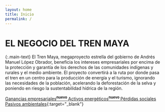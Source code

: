 ```yaml
---
layout: home
title: Inicio
permalink: /
---
```


# EL NEGOCIO DEL TREN MAYA

{:.main-text}
El Tren Maya, megaproyecto estrella del gobierno de Andrés Manuel López Obrador, beneficia los intereses empresariales por encima de la protección y garantía de los derechos de las comunidades indígenas y rurales y el medio ambiente.
El proyecto convertirá a la ruta por donde pasa el tren en un centro para la producción de energía y el turismo, ignorando las necesidades de la población, acelerando la deforestación de la selva y poniendo en riesgo la sustentabilidad hídrica de la región.

[Ganancias empresariales<sup>**nuevo** </sup>](/quienes-ganan)
[Activos energéticos<sup>**nuevo** </sup>](/duenos-de-las-vias)
[Pérdidas sociales](/reportajes)
[Pasivos ambientales](https://poderlatam.org/2020/12/la-amenaza-maya-el-tren-y-la-inmobiliaria/){:target="_blank"}
